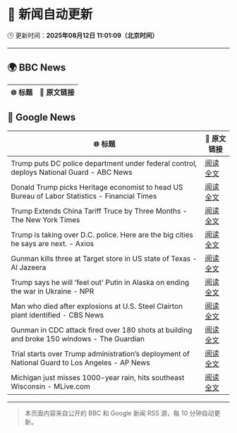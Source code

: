 # 🧠 新闻自动更新

🕒 更新时间：**2025年08月12日 11:01:09（北京时间）**

---

## 🌍 BBC News

| 🌐 标题 | 🔗 原文链接 |
|--------|-------------|

## 📰 Google News

| 🌐 标题 | 🔗 原文链接 |
|--------|-------------|
| Trump puts DC police department under federal control, deploys National Guard - ABC News | [阅读全文](https://news.google.com/rss/articles/CBMipwFBVV95cUxQQ2lkZ2l2SHdTR0NDT0Q3bi00eFZvdmdBeGdIMzhSenJKU3JlZGgyOWo3OUlJOXc3a2MxaURKYlg4TFI3XzMwTVlIaGRKajM2aWJDOG9nVEtPdUxZaGhHR2w0THkwUV9kdE9QWkFGLXJ2NkZFSnNVTHpwM2MtcWxQZFZKVVViRVBZRFo0cklZMnB2VjRYTkdmV2ZWVURzbmtMQi1zZkxuTdIBrAFBVV95cUxOQ0h4XzJjVjJfdFNlUkRFMmpaU01adVEySTV1OThoZ1dfcGh2ZGMwRFNKMXVzLWNHSDVFMUswWVdSa1I4VXRhTTFiZXRBM3ItQ3ZZSUYzdldzcHR3V0QtS1FySkVFaVRqRkI5MGs1dHA5MUEwRzVlT3FBR20tamFteFF4MWIwZ0RKVkh6MmJFd3hmN1lzTk9xZ0VhbWRBOWdpek10aGxqV0xsV3R4?oc=5) |
| Donald Trump picks Heritage economist to head US Bureau of Labor Statistics - Financial Times | [阅读全文](https://news.google.com/rss/articles/CBMicEFVX3lxTE1kVnZvX2JURGlpU1pPWVRhMDlfby04MnY2VXlXbXhGUW1LQ1ZUUlNqdndaeFhYZUw5U05yTmx1WEdCclhCcUIyd0NjSmpwOVdGTTBSODBCQlRfTUR1SDdYczlXcy0xaVFCTDRINm5OX2Y?oc=5) |
| Trump Extends China Tariff Truce by Three Months - The New York Times | [阅读全文](https://news.google.com/rss/articles/CBMihgFBVV95cUxQZ0g4NEFkNHpKSlNjemNVVUFtOElLN29HQm8yakYteW1td2FNUE5RYzBPWGxKTDdrVHhVNl9rSmtHbF9KZHpvcGZ1cGtyQVJKTW90WjhQMXVXY21NNkJTWktLcjBHYWxkTU5zbDVsVV85RDdyOFlmZS1fbGtaQ2xhZGo2MzcwZw?oc=5) |
| Trump is taking over D.C. police. Here are the big cities he says are next. - Axios | [阅读全文](https://news.google.com/rss/articles/CBMikwFBVV95cUxQTWxVU05mU2NHMGtWbWg5d2pSbTctSWtmRzZ5Sm9DeHNBSDg1aXVMV29kRW9PdEh2Y2RzT3RZd2J5NjkwcTEyNDdZNGVfdkNHdmlTb0hqTzJTVmdpTXduUW1JdlYySlFDY0pCUUc5MFdEaWxwRTktTlJEdnFPbU5DQ0NkT3JtUHMxNk40SDktUEZyb2s?oc=5) |
| Gunman kills three at Target store in US state of Texas - Al Jazeera | [阅读全文](https://news.google.com/rss/articles/CBMinAFBVV95cUxQUDM1ZF83dWo0dlNVWXFQTXNRc3lEWmdjSEtFZjZQSGU0SzVkT3FYSG5rU2x0LTJ2LTFVbmRSZko3YTA3LWZDcDR4MElSbGdDQU9icEtjQVZUUVFVV0hSbHk2b1lIclRmci1NZVhoNkR6RVlxZXBEWFk3U1g1c1ViN0ltbVd3Y09MUnlUenpIeS1Oam5jeTA4ekl3RkLSAaIBQVVfeXFMT3ljQ0V2Qm1TZ0RHU0NieTc2WGtWZ2JVWWwzMWZaQVBYLW9wSmtaWDFxeGoxX2toYmVVOF9lSHA2WE52dVJWTENHODU3ZGpYVFM1OEZDMXpRU1MxRHRxelN3ZmRtdWtfQWl6bm11VTlnRmVZOEpsT3FRd3ZhS0t2ekZldDBvR3FibV9IVHFPRTFvUGFDZTNtMmVaVFFhcFFYbzZB?oc=5) |
| Trump says he will 'feel out' Putin in Alaska on ending the war in Ukraine - NPR | [阅读全文](https://news.google.com/rss/articles/CBMid0FVX3lxTE9iM2tTcTF5NDdHQ2d4UXZ3dzF3NzFXWEJsN252TG5KX0hBaWNpZHkwSDRMZWlNRXBsU21SY2N2MkJoaGxCTmRBYlJsYk9Qb1p2Sm56QnZrRl9hT1JLd3FKclgzekZTVmtuZm9lcUJwRktuSDlPNFZJ?oc=5) |
| Man who died after explosions at U.S. Steel Clairton plant identified - CBS News | [阅读全文](https://news.google.com/rss/articles/CBMioAFBVV95cUxPb2gwbTRjLXAzd1Q4YmdRcnBzLWNYeUlHUmZRM1ZzSGdBTTB3am9YeW1WQVptamktUHJhamFIOVJEeDdac05CWFlacUZ6RlBrYi1uRE8wNE9jVTRuby1MSUFIQm0wUFRIcnZMcUMtcUpPOGhtZzRhSlhxR0tSdXYxZnpPejF3TF8zYk9yUTEtU19vU09oeVNIRjYyaWtDNzVM?oc=5) |
| Gunman in CDC attack fired over 180 shots at building and broke 150 windows - The Guardian | [阅读全文](https://news.google.com/rss/articles/CBMid0FVX3lxTE44NXNNUDVERU9ydWpyS1NGVmxXTTEtYWlaYXduMzRnSDRGWUYtREoyRE02YXVrZ3h2YzlNWHp3N05nZThDdWJ2MkxBUnV3WXczZkI0dldzUGE3YTBaQ1dTWEZxRGFtMU1MYkV5MV9FdURpbW4wNFpr?oc=5) |
| Trial starts over Trump administration’s deployment of National Guard to Los Angeles - AP News | [阅读全文](https://news.google.com/rss/articles/CBMioAFBVV95cUxNTEl6T0Q4dHBMNFN5X051N2xjMWJrSWs5dUJWWmlFM1FsZzVwOWVra00xN2txMFhyMlg5Q3BORTdqQVNOOWg4QmItbHd4V3MzWVR3TmtUaFB6akdVTEJZMUl1MzltQTZuWTRNdXRwRERBbC1yTTd3SzItRjg1X1poQXJsUHhEOWF3dDNaaU55RFBCRFhySGhjYTN2WWNfSlo2?oc=5) |
| Michigan just misses 1000-year rain, hits southeast Wisconsin - MLive.com | [阅读全文](https://news.google.com/rss/articles/CBMipgFBVV95cUxQVlduQUNpdEozU1d1U0lqbXFzd1pHUkpvQ1F5Ry1lSW14Wm5VNl9icWx5bjZPakxBMUdfaDVNUWlaYWs4cFRxV3FRWEFhU2thQ0h2dWlzTUJTR0V5MDRoenlLWHFieW45VDFoTUxRM1BRTlF2RS1XTWp6ZEl5cWdKeUhfenFYYVg4Nm1Ub05NWmQ5Y01BTjY3cVhjU2g5YzdnNDdSb3ln0gG6AUFVX3lxTFAzd3FveENPajZiTDBNRkpDWXh0WGZLRklWZ3ZYUXZqNGc2OWNrMkFleTh4MlpkOEpWei1yU3M1WktvZVo3VWYxRlVGWklQUDJRN1VuQjJwUndlTUpFTGV3WEFuZ01WZUk4VDVZcFlPR214YkJ1TVlwTWRRblFyTng2dUJDWTNQejVEajNjSlpGWmJ3dVR6UkxxT3V4aDBaaVpMZTN1WEMycVV3U3RmZTNQLVRSb1FzaXpqdw?oc=5) |

---
> 本页面内容来自公开的 BBC 和 Google 新闻 RSS 源，每 10 分钟自动更新。